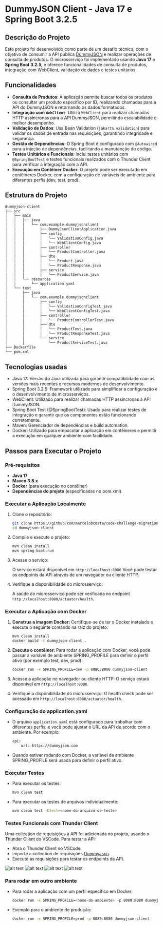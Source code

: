 
# DummyJSON Client - Java 17 e Spring Boot 3.2.5

## Descrição do Projeto

Este projeto foi desenvolvido como parte de um desafio técnico, com o objetivo de consumir a API pública [DummyJSON](https://dummyjson.com/docs/products) e realizar operações de consulta de produtos. O microsserviço foi implementado usando **Java 17** e **Spring Boot 3.2.5**, e oferece funcionalidades de consulta de produtos, integração com WebClient, validação de dados e testes unitários.

## Funcionalidades

- **Consulta de Produtos**: A aplicação permite buscar todos os produtos ou consultar um produto específico por ID, realizando chamadas para a API do DummyJSON e retornando os dados formatados.
- **Integração com `WebClient`**: Utiliza `WebClient` para realizar chamadas HTTP assíncronas para a API DummyJSON, permitindo escalabilidade e melhor desempenho.
- **Validação de Dados**: Usa Bean Validation (`jakarta.validation`) para validar os dados de entrada nas requisições, garantindo integridade e segurança.
- **Gestão de Dependências**: O Spring Boot é configurado com `@Autowired` para a injeção de dependências, facilitando a manutenção do código.
- **Testes Unitários e Funcionais**: Inclui testes unitários com `@SpringBootTest` e testes funcionais realizados com o Thunder Client para verificar a integração com a API.
- **Execução em Contêiner Docker**: O projeto pode ser executado em contêineres Docker, com a configuração de variáveis de ambiente para diferentes perfis (dev, test, prod).


## Estrutura do Projeto

```bash
dummyjson-client
├── src
│   ├── main
│   │   ├── java
│   │   │   └── com.example.dummyjsonclient
│   │   │       ├── DummyJsonClientApplication.java
│   │   │       ├── config
│   │   │       │   └── ValidationConfig.java
│   │   │       │   └── WebClientConfig.java
│   │   │       ├── controller
│   │   │       │   └── ProductController.java
│   │   │       ├── dto
│   │   │       │   └── Product.java
│   │   │       │   └── ProductResponse.java
│   │   │       ├── service
│   │   │       │   └── ProductService.java
│   │   └── resources
│   │       └── application.yaml
│   └── test
│       ├── java
│       │   └── com.example.dummyjsonclient
│       │       ├── config
│       │       │   └── ValidationConfigTest.java
│       │       │   └── WebClientConfigTest.java
│       │       ├── controller
│       │       │   └── ProductControllerTest.java
│       │       ├── dto
│       │       │   └── ProductTest.java
│       │       │   └── ProductResponseTest.java
│       │       └── service
│       │           └── ProductServiceTest.java
├── Dockerfile
└── pom.xml
```

## Tecnologias usadas
- Java 17: Versão do Java utilizada para garantir compatibilidade com as versões mais recentes e recursos modernos de desenvolvimento.
- Spring Boot 3.2.5: Framework utilizado para simplificar a configuração e o desenvolvimento de microsserviços.
- WebClient: Utilizado para realizar chamadas HTTP assíncronas à API DummyJSON.
- Spring Boot Test (@SpringBootTest): Usado para realizar testes de integração e garantir que os componentes estão funcionando corretamente.
- Maven: Gerenciador de dependências e build automation.
- Docker: Utilizado para empacotar a aplicação em contêineres e permitir a execução em qualquer ambiente com facilidade.


## Passos para Executar o Projeto

### Pré-requisitos

- **Java 17**
- **Maven 3.8.x**
- **Docker** (para execução no contêiner)
- **Dependências do projeto** (especificadas no pom.xml).

### Executar a Aplicação Localmente

1. Clone o repositório:

    ```bash
    git clone https://github.com/marcelobcosta/code-challenge-migration
    cd dummyjson-client
    ```

2. Compile e execute o projeto:

    ```bash
    mvn clean install
    mvn spring-boot:run
    ```

3. Acesse o serviço:

    O serviço estará disponível em `http://localhost:8080` Você pode testar os endpoints da API através de um navegador ou cliente HTTP.

4. Verifique a disponibilidade do microsserviço:

    A saúde do microsserviço pode ser verificada no endpoint `http://localhost:8080/actuator/health`.

### Executar a Aplicação com Docker

1. **Construa a imagem Docker:** Certifique-se de ter o Docker instalado e execute o seguinte comando na raiz do projeto:

    ```bash
    mvn clean install
    docker build -t dummyjson-client .
    ```

2. **Execute o contêiner:** Para rodar a aplicação com Docker, você pode passar a variável de ambiente SPRING_PROFILE para definir o perfil ativo (por exemplo test, dev, prod):

    ```bash
    docker run -e SPRING_PROFILE=dev -p 8080:8080 dummyjson-client
    ```

3. Acesse a aplicação no navegador ou cliente HTTP: 
O serviço estará disponível em `http://localhost:8080`.

4. Verifique a disponibilidade do microsserviço:
O health check pode ser acessado em `http://localhost:8080/actuator/health`.

### Configuração do application.yaml

- O arquivo `application.yaml` está configurado para trabalhar com diferentes perfis, e você pode ajustar o URL da API de acordo com o ambiente. Por exemplo:

    ```bash
    api:
        url: https://dummyjson.com
    ```
- Quando estiver rodando com Docker, a variável de ambiente SPRING_PROFILE será usada para definir o perfil ativo.

### Executar Testes

- Para executar os testes:

    ```bash
    mvn clean test
    ```

- Para executar os testes de arquivos individualmente:

     ```bash
    mvn clean test -Dtest=<nome-do-arquivo-de-teste>
    ```

### Testes Funcionais com Thunder Client
Uma collection de requisições à API foi adicionada no projeto, usando o Thunder Client do VSCode. Para testar a API:

- Abra o Thunder Client no VSCode.
- Importe a collection de requisições [DummyJson](thunder-collection_DummyJson.json).
- Execute as requisições para testar os endpoints da API.

![alt text](img/image.png)
![alt text](img/image-1.png)
![alt text](img/image-2.png)
![alt text](img/image-3.png)

### Para rodar em outro ambiente

- Para rodar a aplicação com um perfil específico em Docker:

    ```bash
    docker run -e SPRING_PROFILE=<nome-do-ambiente> -p 8080:8080 dummyjson-client
    ```

- Exemplo para o ambiente de produção:

    ```bash
    docker run -e SPRING_PROFILE=prod -p 8080:8080 dummyjson-client

    ```